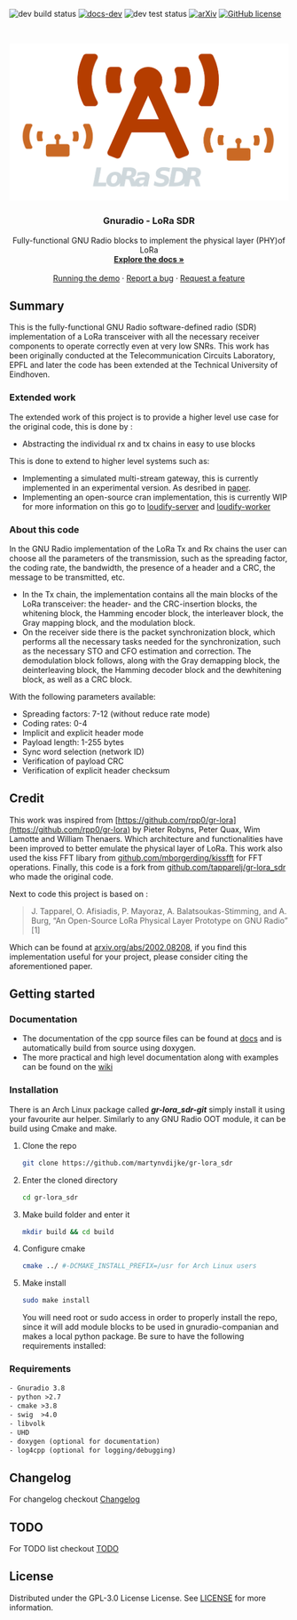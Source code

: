 ![dev build status](https://github.com/martynvdijke/gr-lora_sdr/workflows/dev%20build%20status/badge.svg)
[![docs-dev](https://github.com/martynvdijke/gr-lora_sdr/workflows/docs-dev/badge.svg)](https://martynvdijke.github.io/gr-lora_sdr/html/index.html)
![dev test status](https://github.com/martynvdijke/gr-lora_sdr/workflows/dev%20test%20status/badge.svg)
[![arXiv](https://img.shields.io/badge/arXiv-2002.08208-<COLOR>.svg)](https://arxiv.org/abs/2002.08208)
[![GitHub license](https://img.shields.io/badge/License-GPLv3-blue.svg)](https://github.com/martynvdijke/gr-lora_sdr/blob/dev/LICENSE)

<!-- PROJECT LOGO -->
<br />
<p align="center">
  <a href="https://github.com/martynvdijke/gr-lora_sdr/settings">
    <img src="images/png/logo-v2-github.png" alt="Logo">
  </a>

  <h3 align="center">Gnuradio - LoRa SDR</h3>

  <p align="center">
    Fully-functional GNU Radio blocks to implement the physical layer (PHY)of LoRa
    <br />
    <a href="https://martynvdijke.github.io/gr-lora_sdr/html/index.html"><strong>Explore the docs »</strong></a>
    <br />
    <br />
    <a href="https://github.com/martynvdijke/gr-lora_sdr/wiki">Running the demo</a>
    ·
    <a href="https://martynvdijke.github.io/gr-lora_sdr/issues">Report a bug</a>
    ·
    <a href="https://martynvdijke.github.io/gr-lora_sdr/issues">Request a feature</a>
  </p>
</p>

## Summary

This is the fully-functional GNU Radio software-defined radio (SDR) implementation of a LoRa transceiver with all the necessary receiver components to operate correctly even at very low SNRs. This work has been originally conducted at the Telecommunication Circuits Laboratory, EPFL and later the code has been extended at the Technical University of Eindhoven.

### Extended work

The extended work of this project is to provide a higher level use case for the original code, this is done by :
- Abstracting the individual rx and tx chains in easy to use blocks

This is done to extend to higher level systems such as:
 - Implementing a simulated multi-stream gateway, this is currently implemented in an experimental version. As desribed in [paper](main.pdf).
-  Implementing an open-source cran implementation, this is currently WIP for more information on this go to [loudify-server](https://github.com/martynvdijke/loudify-server) and [loudify-worker](https://github.com/martynvdijke/loudify-worker)

### About this code
In the GNU Radio implementation of the LoRa Tx and Rx chains the user can choose all the parameters of the transmission, such as the spreading factor, the coding rate, the bandwidth, the presence of a header and a CRC, the message to be transmitted, etc.
-   In the Tx chain, the implementation contains all the main blocks of the LoRa transceiver: the header- and the CRC-insertion blocks, the whitening block, the Hamming encoder block, the interleaver block, the Gray mapping block, and the modulation block.
-   On the receiver side there is the packet synchronization block, which performs all the necessary tasks needed for the synchronization, such as the necessary STO and CFO estimation and correction. The demodulation block follows, along with the Gray demapping block, the deinterleaving block, the Hamming decoder block and the dewhitening block, as well as a CRC block.

With the following parameters available:
-  Spreading factors: 7-12 (without reduce rate mode)
-  Coding rates: 0-4
-  Implicit and explicit header mode
-  Payload length: 1-255 bytes
-  Sync word selection (network ID)
-  Verification of payload CRC
-  Verification of explicit header checksum

## Credit
This work was inspired from [https://github.com/rpp0/gr-lora](https://github.com/rpp0/gr-lora) by Pieter Robyns, Peter Quax, Wim Lamotte and William Thenaers. Which architecture and functionalities have been improved to better emulate the physical layer of LoRa. 
This work also used the kiss FFT libary from [github.com/mborgerding/kissfft](https://github.com/mborgerding/kissfft) for FFT operations. 
Finally, this code is a fork from [github.com/tapparelj/gr-lora_sdr](https://github.com/tapparelj/gr-lora_sdr) who made the original code.

Next to code this project is based on :

> J. Tapparel, O. Afisiadis, P. Mayoraz, A. Balatsoukas-Stimming, and A. Burg, “An Open-Source LoRa Physical Layer Prototype on GNU Radio” [1]

Which can be found at [arxiv.org/abs/2002.08208](https://arxiv.org/abs/2002.08208), if you find this implementation useful for your project, please consider citing the aforementioned paper.

## Getting started

### Documentation

- The documentation of the cpp source files can be found at [docs](https://martynvdijke.github.io/gr-lora_sdr/html/index.html) and is automatically build from source using doxygen.
- The more practical and high level documentation along with examples can be found on the [wiki](https://github.com/martynvdijke/gr-lora_sdr/wiki)

### Installation
There is an Arch Linux package called **_gr-lora_sdr-git_** simply install it using your favourite aur helper.
Similarly to any GNU Radio OOT module, it can be build using Cmake and make.

1. Clone the repo
   ```sh
   git clone https://github.com/martynvdijke/gr-lora_sdr
   ```
2. Enter the cloned directory
   ```sh
   cd gr-lora_sdr
   ```
3. Make build folder and enter it
   ```sh
   mkdir build && cd build
   ```
4. Configure cmake
   ```sh
   cmake ../ #-DCMAKE_INSTALL_PREFIX=/usr for Arch Linux users
   ```
5. Make install
   ```sh
   sudo make install
   ```
   You will need root or sudo access in order to properly install the repo, since it will add module blocks to be used in gnuradio-companian and makes a local python package. Be sure to have the following requirements installed:

### Requirements
    - Gnuradio 3.8
    - python >2.7
    - cmake >3.8
    - swig  >4.0
    - libvolk
    - UHD 
    - doxygen (optional for documentation)
    - log4cpp (optional for logging/debugging)
## Changelog
For changelog checkout [Changelog](CHANGELOG.md)
## TODO
For TODO list checkout [TODO](TODO.md)
## License

Distributed under the GPL-3.0 License License. See [LICENSE](LICENSE) for more information.
